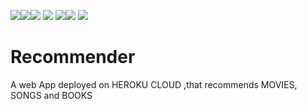 <img src=https://img.shields.io/badge/build%20with-python-yellow><img src="https://img.shields.io/badge/-Machine Learning-yellow"><img src="https://img.shields.io/badge/-HTML5-orange"> <img src="https://img.shields.io/badge/-Streamlit-blueviolet"> <img src=https://img.shields.io/badge/Streamlit-Cloud-green><img src="https://img.shields.io/badge/jinja-red"> <img src="https://img.shields.io/badge/deployed%20in-Heroku-blue"> 

# Recommender
A web App deployed on HEROKU CLOUD ,that recommends MOVIES, SONGS and BOOKS
